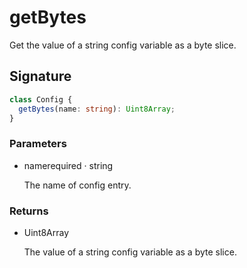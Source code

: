 # getBytes

Get the value of a string config variable as a byte slice.

## Signature

```ts
class Config {
  getBytes(name: string): Uint8Array;
}
```

### Parameters

<ul class="param-ul">
  <li class="param-li param-li-root">
    <span class="param-name">name</span><span class="param-required">required</span>&nbsp;·&nbsp;<span class="param-type">string</span>
    <br>
    <p class="param-description">The name of config entry.</p>
  </li>
</ul>

### Returns

<ul class="param-ul">
  <li class="param-li param-li-root">
    <span class="param-type">Uint8Array</span>
    <br>
    <p class="param-description">The value of a string config variable as a byte slice.</p>
  </li>
</ul>